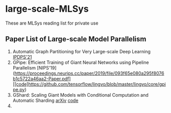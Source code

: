 # large-scale-MLSys
These are MLSys reading list for private use

## Paper List of Large-scale Model Parallelism
1. Automatic Graph Partitioning for Very Large-scale Deep Learning [IPDPS'21](https://arxiv.org/abs/2103.16063)
2. GPipe: Efficient Training of Giant Neural Networks using Pipeline Parallelism [NIPS'19] (https://proceedings.neurips.cc/paper/2019/file/093f65e080a295f8076b1c5722a46aa2-Paper.pdf][[code]https://github.com/tensorflow/lingvo/blob/master/lingvo/core/gpipe.py)
3. GShard: Scaling Giant Models with Conditional Computation and Automatic Sharding [arXiv](https://arxiv.org/abs/2006.16668) [code](https://github.com/tensorflow/lingvo/tree/master/lingvo/tasks/lm)
4. 









